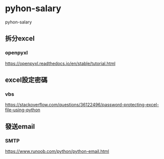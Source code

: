 # pyhon-salary
pyhon-salary

## 拆分excel
### openpyxl
https://openpyxl.readthedocs.io/en/stable/tutorial.html
## excel設定密碼
### vbs
https://stackoverflow.com/questions/36122496/password-protecting-excel-file-using-python
## 發送email
### SMTP
https://www.runoob.com/python/python-email.html

